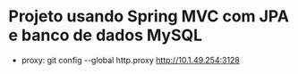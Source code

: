 # Projeto usando Spring MVC com JPA e banco de dados MySQL


- proxy: git config --global http.proxy http://10.1.49.254:3128
